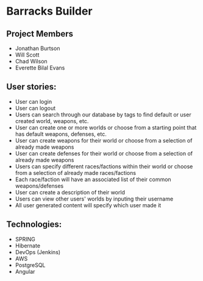 # Barracks Builder

## Project Members
- Jonathan Burtson
- Will Scott
- Chad Wilson
- Everette Bilal Evans

## User stories:
- User can login
- User can logout
- Users can search through our database by tags to find default or user created world, weapons, etc.
- User can create one or more worlds or choose from a starting point that has default weapons, defenses, etc.
- User can create weapons for their world or choose from a selection of already made weapons
- User can create defenses for their world or choose from a selection of already made weapons
- Users can specify different races/factions within their world or choose from a selection of already made races/factions
- Each race/faction will have an associated list of their common weapons/defenses
- User can create a description of their world
- Users can view other users' worlds by inputing their username
- All user generated content will specify which user made it

## Technologies:
- SPRING
- Hibernate
- DevOps (Jenkins)
- AWS
- PostgreSQL
- Angular